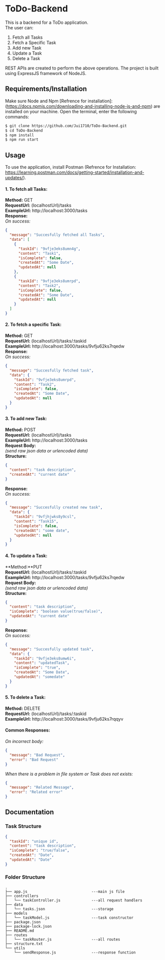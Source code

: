 # ToDo-Backend

This is a backend for a ToDo application.
<br>
The user can:

1.  Fetch all Tasks
2.  Fetch a Specific Task
3.  Add new Task
4.  Update a Task
5.  Delete a Task

REST APIs are created to perform the above operations. The project is built using ExpressJS framework of NodeJS.

## Requirements/Installation

Make sure Node and Npm [Refrence for installation]:(https://docs.npmjs.com/downloading-and-installing-node-js-and-npm) are installed on your machine.
Open the terminal, enter the following commands:
<br>

```bash
$ git clone https://github.com/Jui1710/ToDo-Backend.git
$ cd ToDo-Backend
$ npm install
$ npm run start
```

## Usage

To use the application, install Postman (Refrence for Installation: https://learning.postman.com/docs/getting-started/installation-and-updates/).

#### 1. To fetch all Tasks:<br>

**Method:** GET<br>
**RequestUrl:** (localhostUrl)/tasks<br>
**ExampleUrl:** http://localhost:3000/tasks<br>
**Response:**<br>
_On success:_<br>

```json
{
  "message": "Succesfully fetched all Tasks",
  "data": [
    {
      "taskId": "9vfje3eks8umn4g",
      "content": "Task1",
      "isComplete": false,
      "createdAt": "Some Date",
      "updatedAt": null
    },
    {
      "taskId": "9vfje3eks8umrpd",
      "content": "Task2",
      "isComplete": false,
      "createdAt": "Some Date",
      "updatedAt": null
    }
  ]
}
```

#### 2. To fetch a specific Task: <br>

**Method:** GET<br>
**RequestUrl:** (localhostUrl)/tasks/:taskid<br>
**ExampleUrl:** http://localhost:3000/tasks/9vfju62ks7rqedw <br>
**Response:**<br>
_On success:_<br>

```json
{
  "message": "Succesfully fetched task",
  "data": {
    "taskId": "9vfje3eks8umrpd",
    "content": "Task2",
    "isComplete": false,
    "createdAt": "Some Date",
    "updatedAt": null
  }
}
```

#### 3. To add new Task:<br>

**Method:** POST<br>
**RequestUrl:** (localhostUrl)/tasks<br>
**ExampleUrl:** http://localhost:3000/tasks<br>
**Request Body:**<br>
_(send raw json data or urlencoded data)_<br>
**Structure:**<br>

```json
{
  "content": "task description",
  "createdAt": "current date"
}
```

**Response:**<br>
_On success:_<br>

```json
{
  "message": "Succesfully created new task",
  "data": {
    "taskId": "9vfjhjwks8y9csl",
    "content": "Task15",
    "isComplete": false,
    "createdAt": "some date",
    "updatedAt": null
  }
}
```

#### 4. To update a Task:<br>

**Method:**PUT<br>
**RequestUrl:** (localhostUrl)/tasks/:taskid<br>
**ExampleUrl:** http://localhost:3000/tasks/9vfju62ks7rqedw<br>
**Request Body:**<br>
_(send raw json data or urlencoded data)_<br>
**Structure:**<br>

```json
{
  "content": "task description",
  "isComplete": "boolean value(true/false)",
  "updatedAt": "current date"
}
```

**Response:**<br>
_On success:_<br>

```json
{
  "message": "Succesfully updated task",
  "data": {
    "taskId": "9vfje3eks8umw6i",
    "content": "updatedTask",
    "isComplete": "true",
    "createdAt": "Some Date",
    "updatedAt": "somedate"
  }
}
```

#### 5. To delete a Task: <br>

**Method:** DELETE <br>
**RequestUrl:** (localhostUrl)/tasks/:taskid<br>
**ExampleUrl:** http://localhost:3000/tasks/9vfju62ks7rqqyv <br>

#### Common Responses:

_On incorrect body:_

```json
{
  "message": "Bad Request",
  "error": "Bad Request"
}
```

_When there is a problem in file system or Task does not exists:_

```json
{
  "message": "Related Message",
  "error": "Related error"
}
```

## Documentation

### Task Structure

```json
{
  "taskId": "unique id",
  "content": "task description",
  "isComplete": "true/false",
  "createdAt": "Date",
  "updatedAt": "Date"
}
```

### Folder Structure

```
.
├── app.js                             ---main js file
├── controllers
│   └── taskController.js              ---all request handlers
├── data
│   └── tasks.json                     ---storage
├── models
│   └── taskModel.js                   ---task constructor
├── package.json
├── package-lock.json
├── README.md
├── routes
│   └── taskRouter.js                  ---all routes
├── structure.txt
└── utils
    └── sendResponse.js                ---response function

```
